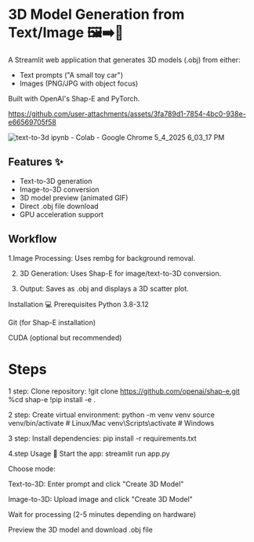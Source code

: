 # 3D Model Generation from Text/Image 🖼️➡️🧊

A Streamlit web application that generates 3D models (.obj) from either:
- Text prompts ("A small toy car")
- Images (PNG/JPG with object focus)

Built with OpenAI's Shap-E and PyTorch. 

https://github.com/user-attachments/assets/3fa789d1-7854-4bc0-938e-e66569705f58


![text-to-3d ipynb - Colab - Google Chrome 5_4_2025 6_03_17 PM](https://github.com/user-attachments/assets/8144c103-37c2-4a31-aac2-d248feb5bfbc)

## Features ✨
- Text-to-3D generation
- Image-to-3D conversion
- 3D model preview (animated GIF)
- Direct .obj file download
- GPU acceleration support

## Workflow
1.Image Processing: Uses rembg for background removal.

2. 3D Generation: Uses Shap-E for image/text-to-3D conversion.

3. Output: Saves as .obj and displays a 3D scatter plot.

Installation 💻
Prerequisites
Python 3.8-3.12

Git (for Shap-E installation)

CUDA (optional but recommended)

# Steps
1 step:
Clone repository:
!git clone https://github.com/openai/shap-e.git
%cd shap-e
!pip install -e .

2 step:
Create virtual environment:
python -m venv venv
source venv/bin/activate  # Linux/Mac
venv\Scripts\activate     # Windows

3 step:
Install dependencies:
pip install -r requirements.txt

4.step
Usage 🚀
Start the app:
streamlit run app.py

Choose mode:

Text-to-3D: Enter prompt and click "Create 3D Model"

Image-to-3D: Upload image and click "Create 3D Model"

Wait for processing (2-5 minutes depending on hardware)

Preview the 3D model and download .obj file
